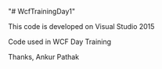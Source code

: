 "# WcfTrainingDay1" 


This code is developed on Visual Studio 2015

Code used in WCF Day Training 

Thanks,
Ankur Pathak
